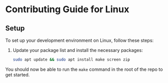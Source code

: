 # Contributing Guide for Linux

## Setup

To set up your development environment on Linux, follow these steps:

1. Update your package list and install the necessary packages:
    ```sh
    sudo apt update && sudo apt install make screen zip
    ```

You should now be able to run the `make` command in the root of the repo to get started.
